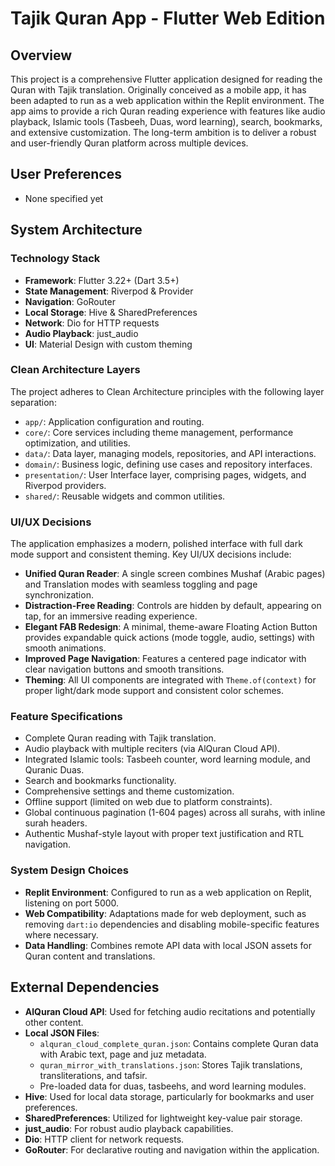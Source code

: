 # Tajik Quran App - Flutter Web Edition

## Overview
This project is a comprehensive Flutter application designed for reading the Quran with Tajik translation. Originally conceived as a mobile app, it has been adapted to run as a web application within the Replit environment. The app aims to provide a rich Quran reading experience with features like audio playback, Islamic tools (Tasbeeh, Duas, word learning), search, bookmarks, and extensive customization. The long-term ambition is to deliver a robust and user-friendly Quran platform across multiple devices.

## User Preferences
- None specified yet

## System Architecture

### Technology Stack
- **Framework**: Flutter 3.22+ (Dart 3.5+)
- **State Management**: Riverpod & Provider
- **Navigation**: GoRouter
- **Local Storage**: Hive & SharedPreferences
- **Network**: Dio for HTTP requests
- **Audio Playback**: just_audio
- **UI**: Material Design with custom theming

### Clean Architecture Layers
The project adheres to Clean Architecture principles with the following layer separation:
- `app/`: Application configuration and routing.
- `core/`: Core services including theme management, performance optimization, and utilities.
- `data/`: Data layer, managing models, repositories, and API interactions.
- `domain/`: Business logic, defining use cases and repository interfaces.
- `presentation/`: User Interface layer, comprising pages, widgets, and Riverpod providers.
- `shared/`: Reusable widgets and common utilities.

### UI/UX Decisions
The application emphasizes a modern, polished interface with full dark mode support and consistent theming. Key UI/UX decisions include:
- **Unified Quran Reader**: A single screen combines Mushaf (Arabic pages) and Translation modes with seamless toggling and page synchronization.
- **Distraction-Free Reading**: Controls are hidden by default, appearing on tap, for an immersive reading experience.
- **Elegant FAB Redesign**: A minimal, theme-aware Floating Action Button provides expandable quick actions (mode toggle, audio, settings) with smooth animations.
- **Improved Page Navigation**: Features a centered page indicator with clear navigation buttons and smooth transitions.
- **Theming**: All UI components are integrated with `Theme.of(context)` for proper light/dark mode support and consistent color schemes.

### Feature Specifications
- Complete Quran reading with Tajik translation.
- Audio playback with multiple reciters (via AlQuran Cloud API).
- Integrated Islamic tools: Tasbeeh counter, word learning module, and Quranic Duas.
- Search and bookmarks functionality.
- Comprehensive settings and theme customization.
- Offline support (limited on web due to platform constraints).
- Global continuous pagination (1-604 pages) across all surahs, with inline surah headers.
- Authentic Mushaf-style layout with proper text justification and RTL navigation.

### System Design Choices
- **Replit Environment**: Configured to run as a web application on Replit, listening on port 5000.
- **Web Compatibility**: Adaptations made for web deployment, such as removing `dart:io` dependencies and disabling mobile-specific features where necessary.
- **Data Handling**: Combines remote API data with local JSON assets for Quran content and translations.

## External Dependencies

- **AlQuran Cloud API**: Used for fetching audio recitations and potentially other content.
- **Local JSON Files**:
    - `alquran_cloud_complete_quran.json`: Contains complete Quran data with Arabic text, page and juz metadata.
    - `quran_mirror_with_translations.json`: Stores Tajik translations, transliterations, and tafsir.
    - Pre-loaded data for duas, tasbeehs, and word learning modules.
- **Hive**: Used for local data storage, particularly for bookmarks and user preferences.
- **SharedPreferences**: Utilized for lightweight key-value pair storage.
- **just_audio**: For robust audio playback capabilities.
- **Dio**: HTTP client for network requests.
- **GoRouter**: For declarative routing and navigation within the application.